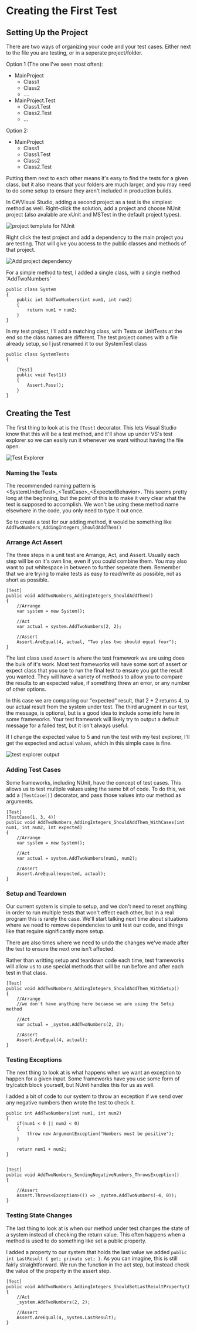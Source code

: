 # Creating the First Test

## Setting Up the Project

There are two ways of organizing your code and your test cases. Either next to the file you are testing, or in a seperate project/folder.

Option 1 (The one I've seen most often):

- MainProject
  - Class1
  - Class2
  - ....
- MainProject.Test
  - Class1.Test
  - Class2.Test
  - ...

Option 2:

- MainProject
  - Class1
  - Class1.Test
  - Class2
  - Class2.Test

Putting them next to each other means it's easy to find the tests for a given class, but it also means that your folders are much larger, and you may need to do some setup to ensure they aren't included in production builds.

In C#/Visual Studio, adding a second project as a test is the simplest method as well. Right-click the solution, add a project and choose NUnit project (also avalable are xUnit and MSTest in the default project types).

![project template for NUnit](./Images/AddTestProject.png)

Right click the test project and add a dependency to the main project you are testing. That will give you access to the public classes and methods of that project.

![Add project dependency](/Images/ProjectDependency.png)

For a simple method to test, I added a single class, with a single method 'AddTwoNumbers'

```CSharp
public class System
{
    public int AddTwoNumbers(int num1, int num2)
    {
        return num1 + num2;
    }
}
```

In my test project, I'll add a matching class, with Tests or UnitTests at the end so the class names are different. The test project comes with a file already setup, so I just renamed it to our SystemTest class

```CSharp
public class SystemTests
{

    [Test]
    public void Test1()
    {
        Assert.Pass();
    }
}
```

## Creating the Test

The first thing to look at is the `[Test]` decorator. This lets Visual Studio know that this will be a test method, and it'll show up under VS's test explorer so we can easily run it whenever we want without having the file open.

![Test Explorer](.\Images\TestExplorer.png)

### Naming the Tests

The recommended naming pattern is \<SystemUnderTest>\_\<TestCase>_\<ExpectedBehavior>. This seems pretty long at the beginning, but the point of this is to make it very clear what the test is supposed to accomplish. We won't be using these method name elsewhere in the code, you only need to type it out once.

So to create a test for our adding method, it would be something like `AddTwoNumbers_AddingIntegers_ShouldAddThem()`

### Arrange Act Assert

The three steps in a unit test are Arrange, Act, and Assert. Usually each step will be on it's own line, even if you could combine them. You may also want to put whitespace in between to further seperate them. Remember that we are trying to make tests as easy to read/write as possible, not as short as possible.

```CSharp
[Test]
public void AddTwoNumbers_AddingIntegers_ShouldAddThem()
{
    //Arrange
    var system = new System();

    //Act
    var actual = system.AddTwoNumbers(2, 2);

    //Assert
    Assert.AreEqual(4, actual, "Two plus two should equal four");
}
```

The last class used `Assert` is where the test framework we are using does the bulk of it's work. Most test frameworks will have some sort of assert or expect class that you use to run the final test to ensure you got the result you wanted. They will have a variety of methods to allow you to compare the results to an expected value, if something threw an error, or any number of other options.

In this case we are comparing our "expected" result, that 2 + 2 returns 4, to our actual result from the system under test. The third arugment in our test, the message, is optional, but is a good idea to include some info here in some frameworks. Your test framework will likely try to output a default message for a failed test, but it isn't always useful.

If I change the expected value to 5 and run the test with my test explorer, I'll get the expected and actual values, which in this simple case is fine.

![test explorer output](./Images/Expected5.png)

### Adding Test Cases

Some frameworks, including NUnit, have the concept of test cases. This allows us to test multiple values using the same bit of code. To do this, we add a `[TestCase()]` decorator, and pass those values into our method as arguments.

```CSharp
[Test]
[TestCase(1, 3, 4)]
public void AddTwoNumbers_AddingIntegers_ShouldAddThem_WithCases(int num1, int num2, int expected)
{
    //Arrange
    var system = new System();

    //Act
    var actual = system.AddTwoNumbers(num1, num2);

    //Assert
    Assert.AreEqual(expected, actual);
}
```

### Setup and Teardown

Our current system is simple to setup, and we don't need to reset anything in order to run multiple tests that won't effect each other, but in a real program this is rarely the case. We'll start talking next time about situations where we need to remove dependencies to unit test our code, and things like that require significantly more setup.

There are also times where we need to undo the changes we've made after the test to ensure the next one isn't affected.

Rather than writting setup and teardown code each time, test frameworks will allow us to use special methods that will be run before and after each test in that class.

```CSharp
[Test]
public void AddTwoNumbers_AddingIntegers_ShouldAddThem_WithSetup()
{
    //Arrange
    //we don't have anything here because we are using the Setup method

    //Act
    var actual = _system.AddTwoNumbers(2, 2);

    //Assert
    Assert.AreEqual(4, actual);
}
```

### Testing Exceptions

The next thing to look at is what happens when we want an exception to happen for a given input. Some frameworks have you use some form of try/catch block yourself, but NUnit handles this for us as well.

I added a bit of code to our system to throw an exception if we send over any negative numbers then wrote the test to check it.

```CSharp
public int AddTwoNumbers(int num1, int num2)
{
    if(num1 < 0 || num2 < 0)
    {
        throw new ArgumentException("Numbers must be positive");
    }

    return num1 + num2;
}


[Test]
public void AddTwoNumbers_SendingNegativeNumbers_ThrowsException()
{

    //Assert
    Assert.Throws<Exception>(() => _system.AddTwoNumbers(-4, 0));
}
```

### Testing State Changes

The last thing to look at is when our method under test changes the state of a system instead of checking the return value. This often happens when a method is used to do something like set a public property.

I added a property to our system that holds the last value we added `public int LastResult { get; private set; }`. As you can imagine, this is still fairly straightforward. We run the function in the act step, but instead check the value of the property in the assert step.

```CSharp
[Test]
public void AddTwoNumbers_AddingIntegers_ShouldSetLastResultProperty()
{
    //Act
    _system.AddTwoNumbers(2, 2);

    //Assert
    Assert.AreEqual(4,_system.LastResult);
}
```
